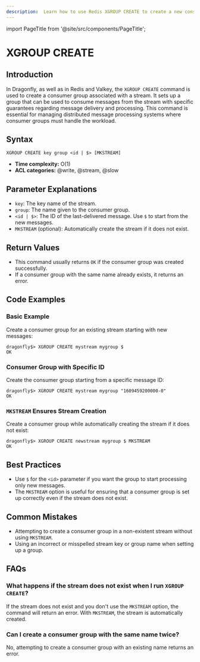 ```yaml
---
description:  Learn how to use Redis XGROUP CREATE to create a new consumer group.
---
```


import PageTitle from '@site/src/components/PageTitle';

# XGROUP CREATE

<PageTitle title="Redis XGROUP CREATE Command (Documentation) | Dragonfly" />

## Introduction

In Dragonfly, as well as in Redis and Valkey, the `XGROUP CREATE` command is used to create a consumer group associated with a stream.
It sets up a group that can be used to consume messages from the stream with specific guarantees regarding message delivery and processing.
This command is essential for managing distributed message processing systems where consumer groups must handle the workload.

## Syntax

```shell
XGROUP CREATE key group <id | $> [MKSTREAM]
```

- **Time complexity:** O(1)
- **ACL categories:** @write, @stream, @slow

## Parameter Explanations

- `key`: The key name of the stream.
- `group`: The name given to the consumer group.
- `<id | $>`: The ID of the last-delivered message. Use `$` to start from the new messages.
- `MKSTREAM` (optional): Automatically create the stream if it does not exist.

## Return Values

- This command usually returns `OK` if the consumer group was created successfully.
- If a consumer group with the same name already exists, it returns an error.

## Code Examples

### Basic Example

Create a consumer group for an existing stream starting with new messages:

```shell
dragonfly$> XGROUP CREATE mystream mygroup $
OK
```

### Consumer Group with Specific ID

Create the consumer group starting from a specific message ID:

```shell
dragonfly$> XGROUP CREATE mystream mygroup "1609459200000-0"
OK
```

### `MKSTREAM` Ensures Stream Creation

Create a consumer group while automatically creating the stream if it does not exist:

```shell
dragonfly$> XGROUP CREATE newstream mygroup $ MKSTREAM
OK
```

## Best Practices

- Use `$` for the `<id>` parameter if you want the group to start processing only new messages.
- The `MKSTREAM` option is useful for ensuring that a consumer group is set up correctly even if the stream does not exist.

## Common Mistakes

- Attempting to create a consumer group in a non-existent stream without using `MKSTREAM`.
- Using an incorrect or misspelled stream key or group name when setting up a group.

## FAQs

### What happens if the stream does not exist when I run `XGROUP CREATE`?

If the stream does not exist and you don't use the `MKSTREAM` option, the command will return an error.
With `MKSTREAM`, the stream is automatically created.

### Can I create a consumer group with the same name twice?

No, attempting to create a consumer group with an existing name returns an error.
